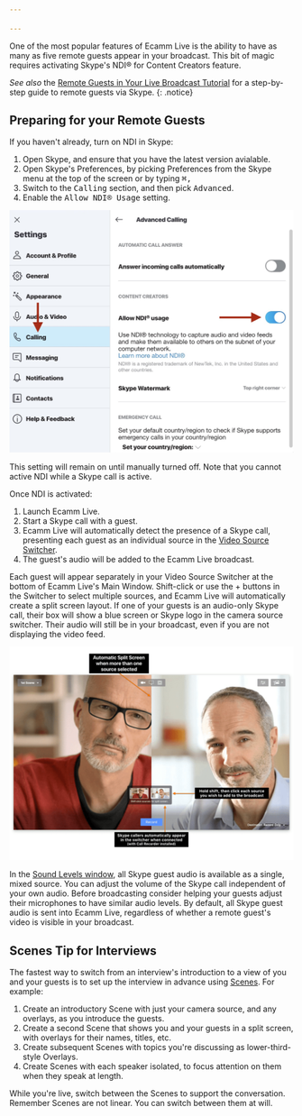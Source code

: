 ```yaml
---

---
```


One of the most popular features of Ecamm Live is the ability to have as many as five remote guests appear in your broadcast. This bit of magic requires activating Skype's NDI® for Content Creators feature.

_See also_ the [Remote Guests in Your Live Broadcast Tutorial](/ecamm-live-remote-guests/001-introduction/) for a step-by-step guide to remote guests via Skype.
{: .notice}

## Preparing for your Remote Guests

If you haven't already, turn on NDI in Skype:

1. Open Skype, and ensure that you have the latest version avialable.
1. Open Skype's Preferences, by picking Preferences from the Skype menu at the top of the screen or by typing  <kbd>⌘</kbd><kbd>,</kbd>
1. Switch to the <samp>Calling</samp> section, and then pick <samp>Advanced</samp>.
1. Enable the <samp>Allow NDI® Usage</samp> setting.


![Skype's Calling Preferences](/assets/img/skypeprefs.jpg "Skype's Calling Preferences")


This setting will remain on until manually turned off. Note that you cannot active NDI while a Skype call is active.

Once NDI is activated:

1. Launch Ecamm Live.
1. Start a Skype call with a guest.
1. Ecamm Live will automatically detect the presence of a Skype call, presenting each guest as an individual source in the [Video Source Switcher](../003-camera-mode/#the-video-source-switcher).
1. The guest's audio will be added to the Ecamm Live broadcast.

Each guest will appear separately in your Video Source Switcher at the bottom of Ecamm Live's Main Window. Shift-click or use the + buttons in the Switcher to select multiple sources, and Ecamm Live will automatically create a split screen layout. If one of your guests is an audio-only Skype call, their box will show a blue screen or Skype logo in the camera source switcher. Their audio will still be   in your broadcast, even if you are not displaying the video feed.

[![Figure\: Skype Guests in Split Screen with Source Switcher](/assets/img/skype-callers-in-switcher.png "Click for full-size image.")
](/assets/img/skype-callers-in-switcher.png)

In the [Sound Levels window](../013-adjusting-sound-levels/), all Skype guest audio is available as a single, mixed source. You can adjust the volume of the Skype call independent of your own audio. Before broadcasting consider helping your guests adjust their microphones to have similar audio levels. By default, all Skype guest audio is sent into Ecamm Live, regardless of whether a remote guest's video is visible in your broadcast.

## Scenes Tip for Interviews

The fastest way to switch from an interview's introduction to a view of you and your guests is to set up the interview in advance using [Scenes](../007-using-scenes). For example:

1. Create an introductory Scene with just your camera source, and any overlays, as you introduce the guests.
1. Create a second Scene that shows you and your guests in a split screen, with overlays for their names, titles, etc.
1. Create subsequent Scenes with topics you're discussing as lower-third-style Overlays.
1. Create Scenes with each speaker isolated, to focus attention on them when they speak at length.

While you're live, switch between the Scenes to support the conversation. Remember Scenes are not linear. You can switch between them at will.
